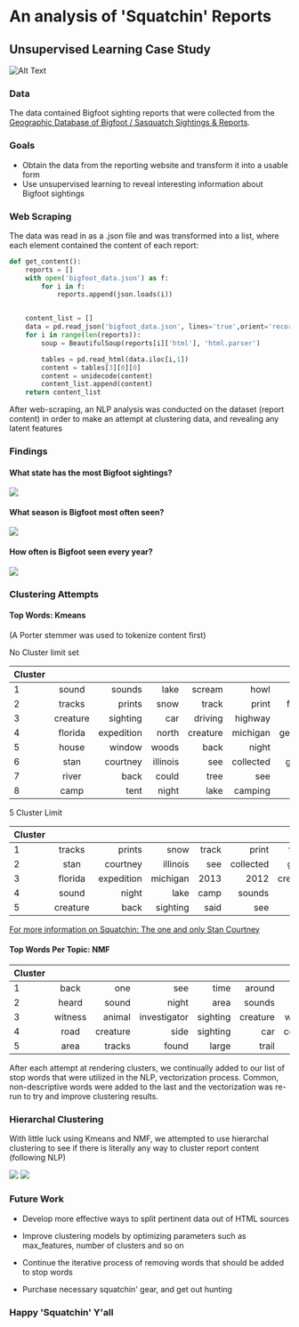 # An analysis of 'Squatchin' Reports
## Unsupervised Learning Case Study

![Alt Text](https://media.giphy.com/media/10jOyd7c2iGv1S/giphy.gif)
### Data

The data contained Bigfoot sighting reports that were collected from the [Geographic Database of Bigfoot / Sasquatch Sightings & Reports](http://www.bfro.net/gdb/).

### Goals
* Obtain the data from the reporting website and transform it into a usable form
* Use unsupervised learning to reveal interesting information about Bigfoot sightings

### Web Scraping

The data was read in as a .json file and was transformed into a list, where
each element contained the content of each report:

```python
def get_content():
    reports = []
    with open('bigfoot_data.json') as f:
        for i in f:
            reports.append(json.loads(i))


    content_list = []
    data = pd.read_json('bigfoot_data.json', lines='true',orient='records')
    for i in range(len(reports)):
        soup = BeautifulSoup(reports[i]['html'], 'html.parser')

        tables = pd.read_html(data.iloc[i,1])
        content = tables[3][0][0]
        content = unidecode(content)
        content_list.append(content)
    return content_list
```

After web-scraping, an NLP analysis was conducted on the dataset (report content)
in order to make an attempt at clustering data, and revealing any latent features

### Findings
#### What state has the most Bigfoot sightings?

<img src= 'images/states.png'>

#### What season is Bigfoot most often seen?

<img src= 'images/season.png'>

#### How often is Bigfoot seen every year?

<img src= 'images/Year.png'>


### Clustering Attempts

#### Top Words: Kmeans

(A Porter stemmer was used to tokenize content first)

No Cluster limit set

| Cluster     |        |   |   |   |   |   |   |   |   |
| -------    |:---------:| -----:| -----:| -----:| -----:| -----:| -----:| -----:| -----:|
|1| sound| sounds| lake| scream| howl| loud| night| vocalizations| expedition| sounded |
|2| tracks| prints| snow| track| print| found| inches| foot| footprints| trail |
|3| creature| sighting| car| driving| highway| hair| side| tall| feet| said|
|4| florida| expedition| north| creature| michigan| georgia| woods| investigator| 2009| 2013 |
|5| house| window| woods| back| night| dogs| one| around| said| door |
|6| stan| courtney| illinois| see| collected| giving| audio| special| recording| com|
|7| river| back| could| tree| see| us| one| would| woods| said |
|8| camp| tent| night| lake| camping| us| around| fire| back| sound|


5 Cluster Limit


| Cluster     |        |   |   |   |   |   |   |   |   |   
| -------    |:---------:| -----:| -----:| -----:| -----:| -----:| -----:| -----:| -----:|
|1| tracks| prints| snow| track| print| found| inches| footprints| foot| trail |
|2| stan| courtney| illinois| see| collected| giving| audio| special| recording | com |
|3| florida| expedition| michigan| 2013| 2012| creature| north| investigator| woods| expeditions|
|4| sound| night| lake| camp| sounds| tent| one| us| back| loud|
|5| creature| back| sighting| said| see| one| feet| around| could| hair|


[For more information on Squatchin: The one and only Stan Courtney](http://stancourtney.com/)

#### Top Words Per Topic: NMF


| Cluster     |        |   |   |   |   |   |   |   |   |
| -------    |:---------:| -----:| -----:| -----:| -----:| -----:| -----:| -----:| -----:|
|1| back | one |see |time |around| feet| got |looked |us| |something |
|2 |heard |sound |night |area |sounds |time |woods |around |loud |camp|
|3| witness |animal|investigator|sighting|creature|woods|feet|hair|area|witnesses
| 4| road|creature|side|sighting|car|county|time|area|sightings|driving
| 5| area|tracks|found|large|trail|one|deer|creek|tree|lake|

After each attempt at rendering clusters, we continually added to our list
of stop words that were utilized in the NLP, vectorization process. Common,
non-descriptive words were added to the last and the vectorization was re-run
to try and improve clustering results.

### Hierarchal Clustering

With little luck using Kmeans and NMF, we attempted to use hierarchal clustering
to see if there is literally any way to cluster report content (following NLP)

<img src= 'images/dendrogram_complete.png' >

<img src= 'images/dendrogram_average.png' >

### Future Work

- Develop more effective ways to split pertinent data out of HTML sources
- Improve clustering models by optimizing parameters such as max_features, number
of clusters and so on
- Continue the iterative process of removing words that should be added to stop
words

- Purchase necessary squatchin' gear, and get out hunting


### Happy 'Squatchin' Y'all
